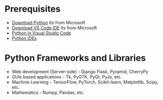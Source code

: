 # Prerequisites
* [Download Python](https://www.anaconda.com/products/individual#download-section) Its from Microsoft
* [Download VS Code IDE](https://code.visualstudio.com/#alt-downloads) Its from Microsoft
* [Python in Visual Studio Code](https://code.visualstudio.com/docs/languages/python)
* [Python IDEs](https://www.stxnext.com/blog/best-python-ides-code-editors/)
# Python Frameworks and Libraries
* Web development (Server-side) - Django Flask, Pyramid, CherryPy
* GUIs based applications - Tk, PyGTK, PyQt, PyJs, etc.
* Machine Learning - TensorFlow, PyTorch, Scikit-learn, Matplotlib, Scipy, etc.
* Mathematics - Numpy, Pandas, etc.
